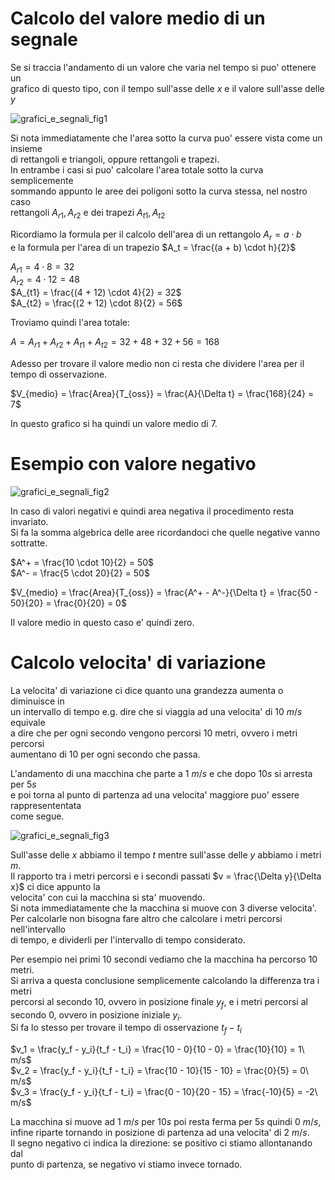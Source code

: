 # Calcolo del valore medio di un segnale    

Se si traccia l'andamento di un valore che varia nel tempo si puo' ottenere un  
grafico di questo tipo, con il tempo sull'asse delle $x$ e il valore sull'asse delle $y$

![grafici_e_segnali_fig1](https://user-images.githubusercontent.com/7195133/206120351-35cf074b-2ab9-4ae4-a6b6-d2b57f9c0d68.jpg)


Si nota immediatamente che l'area sotto la curva puo' essere vista come un insieme  
di rettangoli e triangoli, oppure rettangoli e trapezi.  
In entrambe i casi si puo' calcolare l'area totale sotto la curva semplicemente  
sommando appunto le aree dei poligoni sotto la curva stessa, nel nostro caso  
rettangoli $A_{r1}, A_{r2}$ e dei trapezi $A_{t1}, A_{t2}$  

Ricordiamo la formula per il calcolo dell'area di un rettangolo $A_r = a \cdot b$  
e la formula per l'area di un trapezio $A_t = \frac{(a + b) \cdot h}{2}$  

$A_{r1} = 4 \cdot 8 = 32$  
$A_{r2} = 4 \cdot 12 = 48$  
$A_{t1} = \frac{(4 + 12) \cdot 4}{2} = 32$  
$A_{t2} = \frac{(2 + 12) \cdot 8}{2} = 56$  

Troviamo quindi l'area totale:  

$A = A_{r1} + A_{r2} + A_{t1} + A_{t2} = 32 + 48 + 32 + 56 = 168$  

Adesso per trovare il valore medio non ci resta che dividere l'area per il tempo di osservazione.  

$V_{medio} = \frac{Area}{T_{oss}} = \frac{A}{\Delta t} = \frac{168}{24} = 7$  

In questo grafico si ha quindi un valore medio di $7$.

# Esempio con valore negativo  

![grafici_e_segnali_fig2](https://user-images.githubusercontent.com/7195133/206120274-db05361c-e7a0-4603-a808-a647aba0b4f6.jpg)

In caso di valori negativi e quindi area negativa il procedimento resta invariato.  
Si fa la somma algebrica delle aree ricordandoci che quelle negative vanno sottratte.  

$A^+ = \frac{10 \cdot 10}{2} = 50$  
$A^- = \frac{5 \cdot 20}{2} = 50$  

$V_{medio} = \frac{Area}{T_{oss}} = \frac{A^+ - A^-}{\Delta t} = \frac{50 - 50}{20} = \frac{0}{20} = 0$  

Il valore medio in questo caso e' quindi zero.

# Calcolo velocita' di variazione  

La velocita' di variazione ci dice quanto una grandezza aumenta o diminuisce in  
un intervallo di tempo e.g. dire che si viaggia ad una velocita' di $10\ m/s$ equivale  
a dire che per ogni secondo vengono percorsi $10$ metri, ovvero i metri percorsi  
aumentano di 10 per ogni secondo che passa.  


L'andamento di una macchina che parte a $1\ m/s$ e che dopo $10s$ si arresta per $5s$  
e poi torna al punto di partenza ad una velocita' maggiore puo' essere rappresententata  
come segue.  

![grafici_e_segnali_fig3](https://user-images.githubusercontent.com/7195133/206268198-8f557520-bae8-4350-a708-5db106a63b20.jpg)  

Sull'asse delle $x$ abbiamo il tempo $t$ mentre sull'asse delle $y$ abbiamo i metri $m$.  
Il rapporto tra i metri percorsi e i secondi passati $v = \frac{\Delta y}{\Delta x}$ ci dice appunto la  
velocita' con cui la macchina si sta' muovendo.  
Si nota immediatamente che la macchina si muove con $3$ diverse velocita'.  
Per calcolarle non bisogna fare altro che calcolare i metri percorsi nell'intervallo  
di tempo, e dividerli per l'intervallo di tempo considerato.  

Per esempio nei primi $10$ secondi vediamo che la macchina ha percorso $10$ metri.  
Si arriva a questa conclusione semplicemente calcolando la differenza tra i metri  
percorsi al secondo $10$, ovvero in posizione finale $y_f$, e i metri percorsi al  
secondo $0$, ovvero in posizione iniziale $y_i$.  
Si fa lo stesso per trovare il tempo di osservazione $t_f - t_i$

$v_1 = \frac{y_f - y_i}{t_f - t_i} = \frac{10 - 0}{10 - 0} = \frac{10}{10} = 1\ m/s$  
$v_2 = \frac{y_f - y_i}{t_f - t_i} = \frac{10 - 10}{15 - 10} = \frac{0}{5} = 0\ m/s$  
$v_3 = \frac{y_f - y_i}{t_f - t_i} = \frac{0 - 10}{20 - 15} = \frac{-10}{5} = -2\ m/s$  

La macchina si muove ad $1\ m/s$ per $10s$ poi resta ferma per $5s$ quindi $0\ m/s$,  
infine  riparte tornando in posizione di partenza ad una velocita' di $2\ m/s$.  
Il segno negativo ci indica la direzione: se positivo ci stiamo allontanando dal  
punto di partenza, se negativo vi stiamo invece tornado.  
